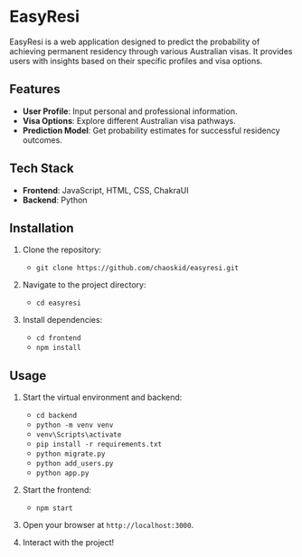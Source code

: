 # EasyResi

EasyResi is a web application designed to predict the probability of achieving permanent residency through various Australian visas. It provides users with insights based on their specific profiles and visa options.

## Features
- **User Profile**: Input personal and professional information.
- **Visa Options**: Explore different Australian visa pathways.
- **Prediction Model**: Get probability estimates for successful residency outcomes.

## Tech Stack
- **Frontend**: JavaScript, HTML, CSS, ChakraUI
- **Backend**: Python

## Installation

1. Clone the repository:
   - `git clone https://github.com/chaoskid/easyresi.git`
   
2. Navigate to the project directory:
   - `cd easyresi`
   
3. Install dependencies:
   - `cd frontend`
   - `npm install`

## Usage

1. Start the virtual environment and backend:
   - `cd backend`
   - `python -m venv venv`
   - `venv\Scripts\activate`
   - `pip install -r requirements.txt`
   - `python migrate.py`
   - `python add_users.py`
   - `python app.py`
   
   
2. Start the frontend:
   - `npm start`
   
3. Open your browser at `http://localhost:3000`.
   
4. Interact with the project! 
